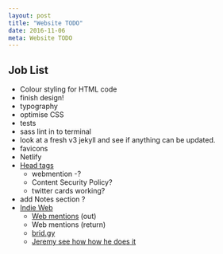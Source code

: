 ```yaml
---
layout: post
title: "Website TODO"
date: 2016-11-06
meta: Website TODO
---
```


## Job List

* Colour styling for HTML code
* finish design!
* typography
* optimise CSS
* tests
* sass lint in to terminal
* look at a fresh v3 jekyll and see if anything can be updated.
* favicons
* Netlify
* [Head tags](https://github.com/joshbuchea/HEAD/blob/master/README.md#recommended-minimum)
    * webmention -?
    * Content Security Policy?
    * twitter cards working?
* add Notes section ?
* [Indie Web](http://indiewebify.me/#send-webmentions)
    * [Web mentions](https://indieweb.org/Webmention) (out)
    * Web mentions (return)
    * [brid.gy](https://brid.gy/about)
    * [Jeremy see how how he does it](https://adactio.com/)

